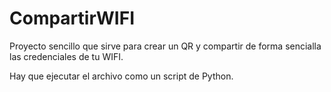 # CompartirWIFI

Proyecto sencillo que sirve para crear un QR y compartir de forma sencialla las credenciales de tu WIFI.

Hay que ejecutar el archivo como un script de Python.
